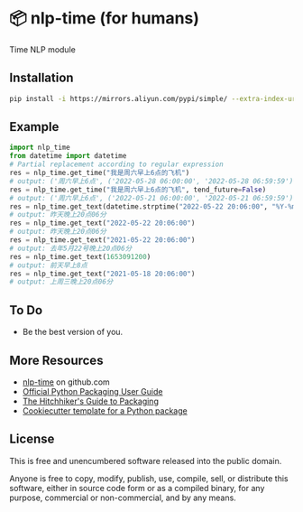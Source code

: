 📦 nlp-time (for humans)
=======================

Time NLP module

Installation
-----

```bash
pip install -i https://mirrors.aliyun.com/pypi/simple/ --extra-index-url https://pypi.org/simple/ nlp-time
```

Example
-----

```python
import nlp_time
from datetime import datetime
# Partial replacement according to regular expression
res = nlp_time.get_time("我是周六早上6点的飞机")
# output: ('周六早上6点', ('2022-05-28 06:00:00', '2022-05-28 06:59:59'))
res = nlp_time.get_time("我是周六早上6点的飞机", tend_future=False)
# output: ('周六早上6点', ('2022-05-21 06:00:00', '2022-05-21 06:59:59'))
res = nlp_time.get_text(datetime.strptime("2022-05-22 20:06:00", "%Y-%m-%d %H:%M:%S"))
# output: 昨天晚上20点06分
res = nlp_time.get_text("2022-05-22 20:06:00")
# output: 昨天晚上20点06分
res = nlp_time.get_text("2021-05-22 20:06:00")
# output: 去年5月22号晚上20点06分
res = nlp_time.get_text(1653091200)
# output: 前天早上8点
res = nlp_time.get_text("2021-05-18 20:06:00")
# output: 上周三晚上20点06分
```

To Do
-----

-   Be the best version of you.


More Resources
--------------

-   [nlp-time] on github.com
-   [Official Python Packaging User Guide](https://packaging.python.org)
-   [The Hitchhiker's Guide to Packaging]
-   [Cookiecutter template for a Python package]

License
-------

This is free and unencumbered software released into the public domain.

Anyone is free to copy, modify, publish, use, compile, sell, or
distribute this software, either in source code form or as a compiled
binary, for any purpose, commercial or non-commercial, and by any means.

  [nlp-time]: https://github.com/holbos-deng/nlp_time
  [PyPi]: https://docs.python.org/3/distutils/packageindex.html
  [Twine]: https://pypi.python.org/pypi/twine
  [image]: https://farm1.staticflickr.com/628/33173824932_58add34581_k_d.jpg
  [What is setup.py?]: https://stackoverflow.com/questions/1471994/what-is-setup-py
  [The Hitchhiker's Guide to Packaging]: https://the-hitchhikers-guide-to-packaging.readthedocs.io/en/latest/creation.html
  [Cookiecutter template for a Python package]: https://github.com/audreyr/cookiecutter-pypackage
